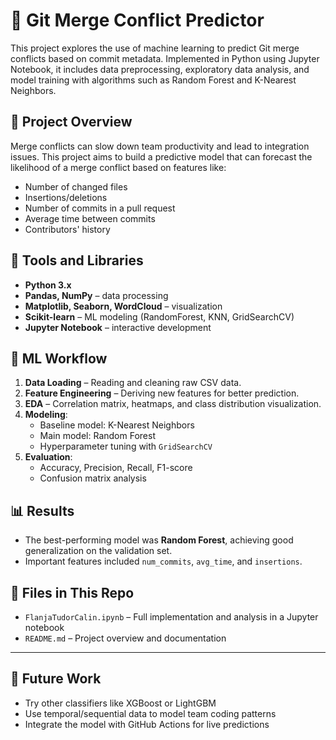 # 🔀 Git Merge Conflict Predictor

This project explores the use of machine learning to predict Git merge conflicts based on commit metadata. Implemented in Python using Jupyter Notebook, it includes data preprocessing, exploratory data analysis, and model training with algorithms such as Random Forest and K-Nearest Neighbors.

## 📌 Project Overview

Merge conflicts can slow down team productivity and lead to integration issues. This project aims to build a predictive model that can forecast the likelihood of a merge conflict based on features like:

- Number of changed files
- Insertions/deletions
- Number of commits in a pull request
- Average time between commits
- Contributors' history

## 🧰 Tools and Libraries

- **Python 3.x**
- **Pandas, NumPy** – data processing
- **Matplotlib, Seaborn, WordCloud** – visualization
- **Scikit-learn** – ML modeling (RandomForest, KNN, GridSearchCV)
- **Jupyter Notebook** – interactive development

## 🧪 ML Workflow

1. **Data Loading** – Reading and cleaning raw CSV data.
2. **Feature Engineering** – Deriving new features for better prediction.
3. **EDA** – Correlation matrix, heatmaps, and class distribution visualization.
4. **Modeling**:
   - Baseline model: K-Nearest Neighbors
   - Main model: Random Forest
   - Hyperparameter tuning with `GridSearchCV`
5. **Evaluation**:
   - Accuracy, Precision, Recall, F1-score
   - Confusion matrix analysis

## 📊 Results

- The best-performing model was **Random Forest**, achieving good generalization on the validation set.
- Important features included `num_commits`, `avg_time`, and `insertions`.

## 📁 Files in This Repo

- `FlanjaTudorCalin.ipynb` – Full implementation and analysis in a Jupyter notebook
- `README.md` – Project overview and documentation

---

## 🧠 Future Work

- Try other classifiers like XGBoost or LightGBM
- Use temporal/sequential data to model team coding patterns
- Integrate the model with GitHub Actions for live predictions
